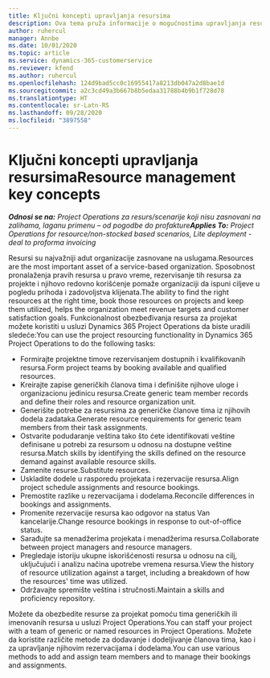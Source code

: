 ```yaml
---
title: Ključni koncepti upravljanja resursima
description: Ova tema pruža informacije o mogućnostima upravljanja resursima u usluzi Microsoft Dynamics Project Operations.
author: ruhercul
manager: Annbe
ms.date: 10/01/2020
ms.topic: article
ms.service: dynamics-365-customerservice
ms.reviewer: kfend
ms.author: ruhercul
ms.openlocfilehash: 124d9bad5cc0c16955417a8213db047a2d8bae1d
ms.sourcegitcommit: a2c3cd49a3b667b8b5edaa31788b4b9b1f728d78
ms.translationtype: HT
ms.contentlocale: sr-Latn-RS
ms.lasthandoff: 09/28/2020
ms.locfileid: "3897558"
---
```

# <a name="resource-management-key-concepts"></a><span data-ttu-id="9e03b-103">Ključni koncepti upravljanja resursima</span><span class="sxs-lookup"><span data-stu-id="9e03b-103">Resource management key concepts</span></span>

<span data-ttu-id="9e03b-104">_**Odnosi se na:** Project Operations za resurs/scenarije koji nisu zasnovani na zalihama, laganu primenu – od pogodbe do profakture_</span><span class="sxs-lookup"><span data-stu-id="9e03b-104">_**Applies To:** Project Operations for resource/non-stocked based scenarios, Lite deployment - deal to proforma invoicing_</span></span>

<span data-ttu-id="9e03b-105">Resursi su najvažniji adut organizacije zasnovane na uslugama.</span><span class="sxs-lookup"><span data-stu-id="9e03b-105">Resources are the most important asset of a service-based organization.</span></span> <span data-ttu-id="9e03b-106">Sposobnost pronalaženja pravih resursa u pravo vreme, rezervisanje tih resursa za projekte i njihovo redovno korišćenje pomaže organizaciji da ispuni ciljeve u pogledu prihoda i zadovoljstva klijenata.</span><span class="sxs-lookup"><span data-stu-id="9e03b-106">The ability to find the right resources at the right time, book those resources on projects and keep them utilized, helps the organization meet revenue targets and customer satisfaction goals.</span></span> <span data-ttu-id="9e03b-107">Funkcionalnost obezbeđivanja resursa za projekat možete koristiti u usluzi Dynamics 365 Project Operations da biste uradili sledeće:</span><span class="sxs-lookup"><span data-stu-id="9e03b-107">You can use the project resourcing functionality in Dynamics 365 Project Operations to do the following tasks:</span></span>

- <span data-ttu-id="9e03b-108">Formirajte projektne timove rezervisanjem dostupnih i kvalifikovanih resursa.</span><span class="sxs-lookup"><span data-stu-id="9e03b-108">Form project teams by booking available and qualified resources.</span></span>
- <span data-ttu-id="9e03b-109">Kreirajte zapise generičkih članova tima i definišite njihove uloge i organizacionu jedinicu resursa.</span><span class="sxs-lookup"><span data-stu-id="9e03b-109">Create generic team member records and define their roles and resource organization unit.</span></span>
- <span data-ttu-id="9e03b-110">Generišite potrebe za resursima za generičke članove tima iz njihovih dodela zadataka.</span><span class="sxs-lookup"><span data-stu-id="9e03b-110">Generate resource requirements for generic team members from their task assignments.</span></span>
- <span data-ttu-id="9e03b-111">Ostvarite podudaranje veština tako što ćete identifikovati veštine definisane u potrebi za resursom u odnosu na dostupne veštine resursa.</span><span class="sxs-lookup"><span data-stu-id="9e03b-111">Match skills by identifying the skills defined on the resource demand against available resource skills.</span></span>
- <span data-ttu-id="9e03b-112">Zamenite resurse.</span><span class="sxs-lookup"><span data-stu-id="9e03b-112">Substitute resources.</span></span>
- <span data-ttu-id="9e03b-113">Uskladite dodele u rasporedu projekata i rezervacije resursa.</span><span class="sxs-lookup"><span data-stu-id="9e03b-113">Align project schedule assignments and resource bookings.</span></span>
- <span data-ttu-id="9e03b-114">Premostite razlike u rezervacijama i dodelama.</span><span class="sxs-lookup"><span data-stu-id="9e03b-114">Reconcile differences in bookings and assignments.</span></span>
- <span data-ttu-id="9e03b-115">Promenite rezervacije resursa kao odgovor na status Van kancelarije.</span><span class="sxs-lookup"><span data-stu-id="9e03b-115">Change resource bookings in response to out-of-office status.</span></span>
- <span data-ttu-id="9e03b-116">Sarađujte sa menadžerima projekata i menadžerima resursa.</span><span class="sxs-lookup"><span data-stu-id="9e03b-116">Collaborate between project managers and resource managers.</span></span>
- <span data-ttu-id="9e03b-117">Pregledaje istoriju ukupne iskorišćenosti resursa u odnosu na cilj, uključujući i analizu načina upotrebe vremena resursa.</span><span class="sxs-lookup"><span data-stu-id="9e03b-117">View the history of resource utilization against a target, including a breakdown of how the resources' time was utilized.</span></span>
- <span data-ttu-id="9e03b-118">Održavajte spremište veština i stručnosti.</span><span class="sxs-lookup"><span data-stu-id="9e03b-118">Maintain a skills and proficiency repository.</span></span>


<span data-ttu-id="9e03b-119">Možete da obezbedite resurse za projekat pomoću tima generičkih ili imenovanih resursa u usluzi Project Operations.</span><span class="sxs-lookup"><span data-stu-id="9e03b-119">You can staff your project with a team of generic or named resources in Project Operations.</span></span> <span data-ttu-id="9e03b-120">Možete da koristite različite metode za dodavanje i dodeljivanje članova tima, kao i za upravljanje njihovim rezervacijama i dodelama.</span><span class="sxs-lookup"><span data-stu-id="9e03b-120">You can use various methods to add and assign team members and to manage their bookings and assignments.</span></span> 

